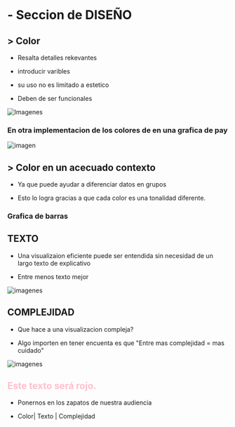 # - Seccion de DISEÑO

## > Color 

- Resalta detalles rekevantes

- introducir varibles 

- su uso no es limitado a estetico

- Deben de ser funcionales 

![Imagenes](https://blog.datawrapper.de/wp-content/uploads/2021/01/rule6-copy-1024x435.png)


### En otra implementacion de los colores de en una grafica de pay


![imagen](https://blog.datawrapper.de/wp-content/uploads/2021/01/rule12-1024x435.png)

## > Color en un acecuado contexto 

- Ya que puede ayudar a diferenciar datos en grupos

- Esto lo logra gracias a que cada color es una tonalidad diferente.

### Grafica de barras 


## TEXTO

- Una visualizaion eficiente puede ser entendida sin necesidad de un largo texto de explicativo

- Entre menos texto mejor

![imagenes](https://blog.datawrapper.de/wp-content/uploads/2021/01/contrast-copy-1024x435.png)


## COMPLEJIDAD

- Que hace a una visualizacion compleja? 

<importacion de imagen de muchos elemento de en un solo digrama>

-  Algo importen en tener encuenta es que "Entre mas complejidad = mas cuidado"

![imagenes](https://blog.datawrapper.de/wp-content/uploads/2021/01/Artboard-89-copy-20-1024x470.png)


<imagen Diagrama de pie>

## <span style="color:pink">Este texto será rojo.</span>


- Ponernos en los zapatos de nuestra audiencia

- Color| Texto | Complejidad
